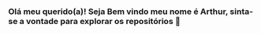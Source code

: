 ### Olá meu querido(a)! Seja Bem vindo meu nome é Arthur, sinta-se a vontade para explorar os repositórios 👋
